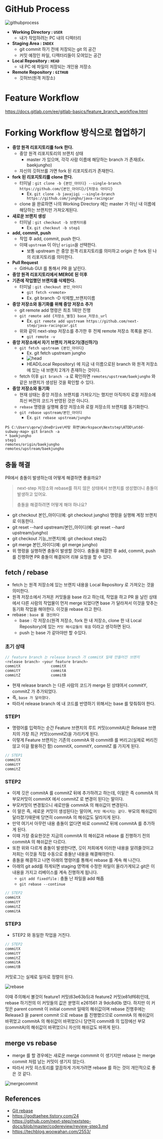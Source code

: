 # GitHub Process

![githubprocess](https://user-images.githubusercontent.com/47518272/152691360-4b6aa8de-a63b-4e80-a48b-f613d08b6d9f.JPG)

- __Working Directory : `USER`__
  - 내가 작업하려는 PC 내의 디렉터리
- __Staging Area : `INDEX`__
  - git commit 하기 전에 저장되는 git 의 공간
  - 커밋 예정인 파일, 디렉터리들이 모여있는 공간
- __Local Repository : `HEAD`__
  - 내 PC 에 파일이 저장되는 개인용 저장소
- __Remote Repository : `GITHUB`__
  - 깃허브(원격 저장소)

# Feature Workflow

https://docs.gitlab.com/ee/gitlab-basics/feature_branch_workflow.html

# Forking Workflow 방식으로 협업하기

- __중앙 원격 리포지토리를 fork 한다.__
  - 중앙 원격 리포지토리의 브랜치 상태
    - master 가 있으며, 각각 사람 이름에 해당하는 branch 가 존재(Ex. baekjungho)
  - 자신의 깃허브를 가면 fork 된 리포지토리가 존재한다.
- __fork 된 리포지토리를 clone 한다.__
  - 터미널 : `git clone -b {본인_아이디} --single-branch https://github.com/{본인_아이디}/{저장소 아이디}`
    - Ex. `git clone -b javajigi --single-branch https://github.com/jungho/java-racingcar`
  - clone 을 완료하면 나의 Working Directory 에는 master 가 아닌 내 이름에 해당하는 브랜치만 가져오게된다.
- __새로운 브랜치 생성__
  - 터미널 : `git checkout -b 브랜치이름`
    - Ex. `git checkout -b step1`
- __add, commit, push__
  - 작업 후 add, commit, push 한다.
  - 이때 `upstream` 이 아닌 `origin`을 선택한다. 
    - 보통 upstream 은 중앙 원격 리포지토리를 의미하고 origin 은 fork 된 나의 리포지토리를 의미한다.
- __Pull Request__
  - GitHub GUI 를 통해서 PR 을 날린다.
- __중앙 원격 리포지토리에서 MERGE 된 이후__
- __기존에 작업했던 브랜치를 삭제한다.__
  - 터미널 : `git checkout 본인_아이디`
    - `git fetch <remote>`
    - Ex. git branch -D 삭제할_브랜치이름
- __중앙 저장소와 동기화를 위해 중앙 저장소 추가__
  - git remote add 명령은 최초 1회만 진행
  - `git remote add {저장소_별칭} base_저장소_url`
    - Ex. `git remote add upstream https://github.com/next-step/java-racingcar.git`
  - 위와 같이 next-step 저장소를 추가한 후 전체 remote 저장소 목록을 본다.
    - `git remote -v`
- __중앙 저장소에서 자기 브랜치 가져오기(갱신하기)__
  - `git fetch upstream {본인_아이디}`
    - Ex. git fetch upstream jungho
    - ![head](https://user-images.githubusercontent.com/47518272/152691302-8d78dac8-cca6-41d6-87ea-4d5d77d49f75.png)
    - HEAD(Local Repository) 에 지금 내 이름으로된 branch 와 원격 저장소에 있는 내 브랜치 2개가 존재하는 것이다.
  - fetch 이후 `git branch -a` 로 확인하면 `remotes/upstream/baekjungho` 와 같은 브랜치가 생성된 것을 확인할 수 있다.
- __중앙 저장소와 동기화__
  - 현재 상태는 중앙 저장소 브랜치를 가져오기는 했지만 아직까지 로컬 저장소에 최신 버전의 코드가 반영된 것은 아니다.
  - `rebase` 명령을 실행해 중앙 저장소와 로컬 저장소의 브랜치를 동기화한다.
  - `git rebase upstream/본인_아이디`
    - Ex. `git rebase upstream/jungho`
  
```
PS C:\Users\qorwj\OneDrive\바탕 화면\Workspace\Nextstep\ATDD\atdd-subway-map> git branch -a
* baekjungho
step1
remotes/origin/baekjungho
remotes/upstream/baekjungho
```

## 충돌 해결

PR에서 충돌이 발생하는데 어떻게 해결하면 좋을까요?

> next-step 저장소와 rebase를 하지 않은 상태에서 브랜치를 생성했더니 충돌이 발생하고 있어요.
>
> 충돌을 해결하려면 어떻게 해야 하나요?

- git checkout 본인_아이디(예: git checkout jungho) 명령을 실행해 계정 브랜치로 이동한다.
- git reset --hard upstream/본인_아이디(예: git reset --hard upstream/jungho)
- git checkout 기능_브랜치(예: git checkout step2)
- git merge 본인_아이디(예: git merge jungho)
- 위 명령을 실행하면 충돌이 발생할 것이다. 충돌을 해결한 후 add, commit, push를 진행하면 PR 충돌이 해결되어 리뷰 요청을 할 수 있다.

## fetch / rebase

- fetch 는 원격 저장소에 있는 브랜치 내용을 Local Repository 로 가져오는 것을 의미한다.
- 원격 저장소에서 가져온  커밋들을 base 라고 하는데, 작업을 하고 PR 을 날린 상태에서 다른 사람의 작업물이 먼저 merge 되었다면 base 가 달라져서 이것을 맞추는 동기화 작업을 해야한다. 이것을 rebase 라고 한다.
- rebase : `base 를 갱신하다`
  - base : 각 저장소(원격 저장소, fork 한 내 저장소, clone 한 내 Local Repository)에 있는 `커밋 해시값들의 묶음` 이라고 생각하면 된다.
  - push 는 base 가 같아야만 할 수있다.

### 초기 상태

```java
// feature branch 는 release branch 가 commitX 일때 만들어진 브랜치
<release branch> <your feature branch>
commitX              commitX
commitY              commitA
commitZ              commitB
```

- 현재 release branch 는 다른 사람의 코드가 merge 된 상태여서 commitY, commitZ 가 추가되었다.
- 즉, `base 가 달라졌다.`
- 따라서 release branch 에 내 코드를 반영하기 위해서는 base 를 맞춰줘야 한다.

### STEP1

- 명령어를 입력하는 순간 Feature 브랜치의 루트 커밋(commitA)은 Release 브랜치의 가장 최근 커밋(commitZ)을 가리키게 된다.
- 이렇게 Feature 브랜치는 기존의 commitA 와 commitB 를 버리고(실제로 버리진않고 이걸 활용하긴 함) commitX, commitY, commitZ 를 가지게 된다.

```java
// STEP1
commitX
commitY
commitZ
```

### STEP2

- 이제 깃은 commitA 를 commitZ 뒤에 추가하려고 하는데, 이말은 즉 commitA 의 부모커밋이 commitX 에서 commitZ 로 변경이 된다는 말이다.
- 부모커밋이 변경됬으니 새로만들 commitA 의 해쉬값이 변경된다.
- 이 말은 즉, 새로운 커밋이 생성된다는 말이며, `커밋 메시지는 같다.` 부모의 해쉬값이 달라졌기때문에 당연히 commitA 의 해쉬값도 달라지게 된다.
- 만약 여기서 아무런 내용 충돌이 없다면 바로 commitZ 뒤에 commitA 를 추가하게 된다. 
- 이때 가장 중요한것은 지금의 commitA 의 해쉬값과 rebase 를 진행하기 전의 commitA 의 해쉬값은 다르다.
- 또한 위와 다르게 충돌이 발생한다면, 깃이 저희에게 이러한 내용을 알려줄것이고 저희는 이것을 직접 수동으로 충돌난 내용을 해결해야한다.
- 충돌을 해결하고 나면 아래의 명령어를 통해서 rebase 를 계속 해 나간다.
- 아래의 git add를 하게되면 staging 영역에 수정한 파일이 올라가게되고 git은 이 내용을 가지고 리베이스를 계속 진행하게 됩니다.
  - `git add fixedfile` : 충돌 난 파일을 add 해줌 
  - `git rebase --continue`

```java
// STEP2
commitX
commitY
commitZ
commitA
```

### STEP3

- STEP2 와 동일한 작업을 거친다.

```java
// STEP2
commitX
commitY
commitZ
commitA
commitB
```

커밋로그는 실제로 일자로 정렬이 된다.

![rebase](https://user-images.githubusercontent.com/47518272/152691012-5210125d-a0ec-4524-8201-a8668a8a5dbf.png)

이때 주의해서 볼것이 feature1 커밋(63e63b5)과 feature2 커밋(e81df68)인데, rebase 하기전의 이 커밋들의 값은 분명히 e261561 과 9dc8d0b 였다. 
하지만 이 커밋은 parent commit 이 initial commit 일때의 해쉬값이며 rebase 진행후에는 Release3 을 parent commit 으로 rebase 를 진행했으므로 commitA 의 해쉬값이 바뀌었고 commitA 의 해쉬값이 바뀌었으니 당연히 commitB 의 입장에선 부모(commitA)의 해쉬값이 바뀌었으니 자신의 해쉬값도 바뀌게 된다.

## merge vs rebase

- merge 를 할 경우에는 새로운 merge commmit 이 생기지만 rebase 는 merge commit 처럼 남는 커밋이 생기지 않는다.
- 따라서 커밋 히스토리를 깔끔하게 가져가려면 rebase 를 하는 것이 개인적으로 좋은 것 같다.

![mergecommit](https://user-images.githubusercontent.com/47518272/152691143-accb406e-cf99-4452-894d-62c3288b71bf.png)

## References

- [Git rebase](https://junwoo45.github.io/2019-10-23-rebase/)
- https://godtaehee.tistory.com/24
- https://github.com/next-step/nextstep-docs/blob/master/codereview/review-step3.md
- https://techblog.woowahan.com/2553/

